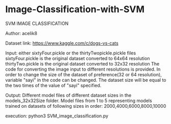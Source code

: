 # Image-Classification-with-SVM

SVM IMAGE CLASSIFICATION

Author: acelik8

Dataset link: https://www.kaggle.com/c/dogs-vs-cats

Input: either sixtyFour.pickle or the thirtyTwopickle.pickle files 
       sixtyFour.pickle is the original dataset converted to 64x64 resolution
       thirtyTwo.pickle is the original dataset converted to 32x32 resolution
       The code for converting the image input to different resolutions is provided.
       In order to change the size of the dataset of preference(32 or 64 resolution),      
       variable "sayi" in the code can be changed. The dataset size will be equal to 
       the two times of the value of "sayi" specified.

Output: Different model files of different dataset sizes in the models_32x32Size folder.
	Model files from 1 to 5 representing models trained on datasets of following 		sizes in order: 2000,4000,6000,8000,10000


execution: python3 SVM_image_classification.py
